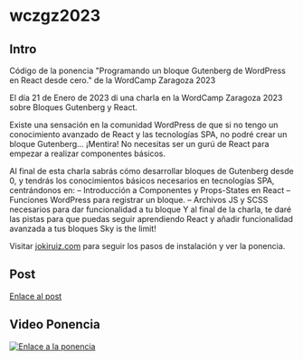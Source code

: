# wczgz2023

## Intro

Código de la ponencia "Programando un bloque Gutenberg de WordPress en React desde cero." de la WordCamp Zaragoza 2023

El día 21 de Enero de 2023 di una charla en la WordCamp Zaragoza 2023 sobre Bloques Gutenberg y React.

Existe una sensación en la comunidad WordPress de que si no tengo un conocimiento avanzado de React y las tecnologías SPA, no podré crear un bloque Gutenberg… ¡Mentira! No necesitas ser un gurú de React para empezar a realizar componentes básicos.

Al final de esta charla sabrás cómo desarrollar bloques de Gutenberg desde 0, y tendrás los conocimientos básicos necesarios en tecnologías SPA, centrándonos en: – Introducción a Componentes y Props-States en React – Funciones WordPress para registrar un bloque. – Archivos JS y SCSS necesarios para dar funcionalidad a tu bloque Y al final de la charla, te daré las pistas para que puedas seguir aprendiendo React y añadir funcionalidad avanzada a tus bloques Sky is the limit!

Visitar [jokiruiz.com](https://jokiruiz.com/) para seguir los pasos de instalación y ver la ponencia.

## Post

[Enlace al post](https://jokiruiz.com/wordpress/programando-un-bloque-gutenberg-de-wordpress-en-react-desde-cero/)


## Video Ponencia

[![Enlace a la ponencia](https://img.youtube.com/vi/uJ536vCxE7k/0.jpg)](https://www.youtube.com/watch?v=uJ536vCxE7k)
